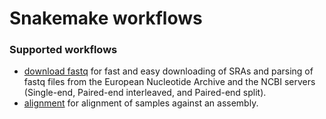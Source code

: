 # Snakemake workflows
### Supported workflows
* [download fastq](https://github.com/vanheeringen-lab/snakemake-workflows/tree/master/workflows/download_fastq) for fast and easy downloading of SRAs and parsing of fastq files from the European Nucleotide Archive and the NCBI servers (Single-end, Paired-end interleaved, and Paired-end split).
* [alignment](https://github.com/vanheeringen-lab/snakemake-workflows/tree/master/workflows/alignment) for alignment of samples against an assembly.
